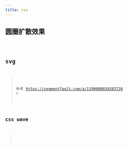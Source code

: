 ```yaml
---
title: css
---
```


## 圆圈扩散效果

<code src="./demo.jsx" iframe="400">

## svg

> 参考
> https://segmentfault.com/a/1190000039283720 > <code src="./svg-effects/index.jsx" iframe="400">

## css wave

> <code src="./css-wave/index.jsx" iframe="400">
